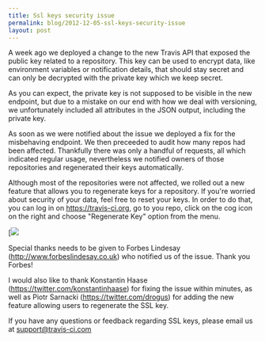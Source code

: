 ```yaml
---
title: Ssl keys security issue
permalink: blog/2012-12-05-ssl-keys-security-issue
layout: post
---
```


A week ago we deployed a change to the new Travis API that exposed the public key related to a repository. This key can be used to encrypt data, like environment variables or notification details, that should stay secret and can only be decrypted with the private key which we keep secret.

As you can expect, the private key is not supposed to be visible in the new endpoint, but due to a mistake on our end with how we deal with versioning, we unfortunately included all attributes in the JSON output, including the private key.

As soon as we were notified about the issue we deployed a fix for the misbehaving endpoint. We then preceeded to audit how many repos had been affected. Thankfully there was only a handful of requests, all which indicated regular usage, nevertheless we notified owners of those repositories and regenerated their keys automatically.

Although most of the repositories were not affected, we rolled out a new feature that allows you to regenerate keys for a repository. If you're worried about security of your data, feel free to reset your keys. In order to do that, you can log in on https://travis-ci.org, go to you repo, click on the cog icon on the right and choose "Regenerate Key" option from the menu.

[![](http://drogus-s3itch.s3.amazonaws.com/Travis_CI_-_Free_Hosted_Continuous_Integration_Platform_for_the_Open_Source_Community-20121203-222851.jpg)

Special thanks needs to be given to Forbes Lindesay (http://www.forbeslindesay.co.uk) who notified us of the issue. Thank you Forbes!

I would also like to thank Konstantin Haase (https://twitter.com/konstantinhaase) for fixing the issue within minutes, as well as Piotr Sarnacki (https://twitter.com/drogus) for adding the new feature allowing users to regenerate the SSL key.

If you have any questions or feedback regarding SSL keys, please email us at support@travis-ci.com
